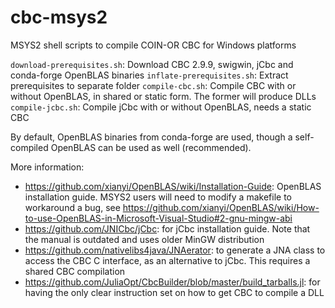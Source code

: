 # cbc-msys2
MSYS2 shell scripts to compile COIN-OR CBC for Windows platforms

`download-prerequisites.sh`: Download CBC 2.9.9, swigwin, jCbc and conda-forge OpenBLAS binaries
`inflate-prerequisites.sh`: Extract prerequisites to separate folder
`compile-cbc.sh`: Compile CBC with or without OpenBLAS, in shared or static form. The former will produce DLLs
`compile-jcbc.sh`: Compile jCbc with or without OpenBLAS, needs a static CBC

By default, OpenBLAS binaries from conda-forge are used, though a self-compiled OpenBLAS can be used as well (recommended).

More information:

- https://github.com/xianyi/OpenBLAS/wiki/Installation-Guide: OpenBLAS installation guide. MSYS2 users will need to modify a makefile to workaround a bug, see https://github.com/xianyi/OpenBLAS/wiki/How-to-use-OpenBLAS-in-Microsoft-Visual-Studio#2-gnu-mingw-abi
- https://github.com/JNICbc/jCbc: for jCbc installation guide. Note that the manual is outdated and uses older MinGW distribution
- https://github.com/nativelibs4java/JNAerator: to generate a JNA class to access the CBC C interface, as an alternative to jCbc. This requires a shared CBC compilation
- https://github.com/JuliaOpt/CbcBuilder/blob/master/build_tarballs.jl: for having the only clear instruction set on how to get CBC to compile a DLL
